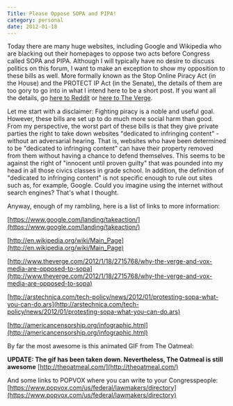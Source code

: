```yaml
---
Title: Please Oppose SOPA and PIPA!
category: personal
date: 2012-01-18
---
```


Today there are many huge websites, including Google and Wikipedia who are
blacking out their homepages to oppose two acts before Congress called SOPA and
PIPA. Although I will typically have no desire to discuss politics on this
forum, I want to make an exception to show my opposition to these bills as well.
More formally known as the Stop Online Piracy Act (in the House) and the PROTECT
IP Act (in the Senate), the details of them are too gory to go into in what I
intend here to be a short post. If you want all the details, go [here to
Reddit](http://blog.reddit.com/2012/01/technical-examination-of-sopa-and.html)
or [here to The
Verge](http://www.theverge.com/2011/12/22/2648219/stop-online-piracy-act-sopa-what-is-it).
<!--more-->

Let me start with a disclaimer: Fighting piracy is a noble and useful goal.
However, these bills are set up to do much more social harm than good. From my
perspective, the worst part of these bills is that they give private parties the
right to take down websites "dedicated to infringing content" - without an
adversarial hearing. That is, websites who have been determined to be "dedicated
to infringing content" can have their property removed from them without having
a chance to defend themselves. This seems to be against the right of "innocent
until proven guilty" that was pounded into my head in all those civics classes
in grade school. In addition, the definition of "dedicated to infringing
content" is not specific enough to rule out sites such as, for example, Google.
Could you imagine using the internet without search engines? That's what I
thought.

Anyway, enough of my rambling, here is a list of links to more information:

[https://www.google.com/landing/takeaction/](https://www.google.com/landing/takeaction/)

[http://en.wikipedia.org/wiki/Main_Page](http://en.wikipedia.org/wiki/Main_Page)

[http://www.theverge.com/2012/1/18/2715768/why-the-verge-and-vox-media-are-opposed-to-sopa](http://www.theverge.com/2012/1/18/2715768/why-the-verge-and-vox-media-are-opposed-to-sopa)

[http://arstechnica.com/tech-policy/news/2012/01/protesting-sopa-what-you-can-do.ars](http://arstechnica.com/tech-policy/news/2012/01/protesting-sopa-what-you-can-do.ars)

[http://americancensorship.org/infographic.html](http://americancensorship.org/infographic.html)

By far the most awesome is this animated GIF from The Oatmeal:

**UPDATE: The gif has been taken down. Nevertheless, The Oatmeal is still awesome**
[http://theoatmeal.com/](http://theoatmeal.com/)

And some links to POPVOX where you can write to your Congresspeople: [https://www.popvox.com/us/federal/lawmakers/directory](https://www.popvox.com/us/federal/lawmakers/directory)
